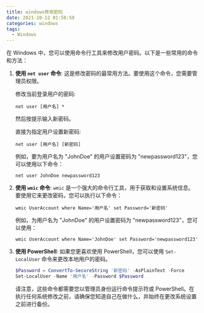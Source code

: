 ```yaml
---
title: windows修改密码
date: 2021-10-12 01:58:59
categories: windows
tags:
  - Windows
---
```



在 Windows 中，您可以使用命令行工具来修改用户密码。以下是一些常用的命令和方法：

1. **使用 `net user` 命令**:
   这是修改密码的最常用方法。要使用这个命令，您需要管理员权限。

   修改当前登录用户的密码:
   ```
   net user [用户名] *
   ```
   然后按提示输入新密码。

   直接为指定用户设置新密码:
   ```
   net user [用户名] [新密码]
   ```

   例如，要为用户名为 "JohnDoe" 的用户设置密码为 "newpassword123"，您可以使用以下命令：
   ```
   net user JohnDoe newpassword123
   ```

2. **使用 `wmic` 命令**:
   `wmic` 是一个强大的命令行工具，用于获取和设置系统信息。要使用它来更改密码，您可以执行以下命令：

   ```
   wmic UserAccount where Name='用户名' set Password='新密码'
   ```

   例如，为用户名为 "JohnDoe" 的用户设置密码为 "newpassword123"，您可以使用：
   ```
   wmic UserAccount where Name='JohnDoe' set Password='newpassword123'
   ```

3. **使用 PowerShell**:
   如果您更喜欢使用 PowerShell，您可以使用 `Set-LocalUser` 命令来更改本地用户的密码。

   ```powershell
   $Password = ConvertTo-SecureString '新密码' -AsPlainText -Force
   Set-LocalUser -Name '用户名' -Password $Password
   ```

   请注意，这些命令都需要您以管理员身份运行命令提示符或 PowerShell。在执行任何系统修改之前，请确保您知道自己在做什么，并始终在更改系统设置之前进行备份。